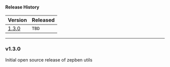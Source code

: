 #### Release History

| Version | Released |
| --- | --- |
| [1.3.0](#v130) | `TBD` |

---

### v1.3.0

Initial open source release of zepben utils